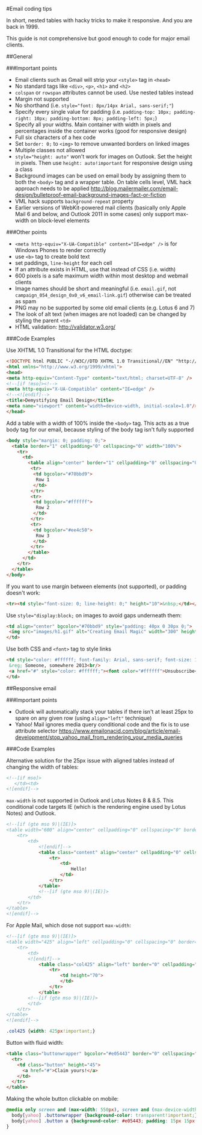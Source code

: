 #Email coding tips

In short, nested tables with hacky tricks to make it responsive. And you are back in 1999.

This guide is not comprehensive but good enough to code for major email clients.


##General

###Important points
- Email clients such as Gmail will strip your `<style>` tag in `<head>`
- No standard tags like `<div>`, `<p>`, `<h1>` and `<h2>`
- `colspan` or `rowspan` attributes cannot be used. Use nested tables instead
- Margin not supported
- No shorthand (i.e. `style="font: 8px/14px Arial, sans-serif;"`)
- Specify every single value for padding (i.e. `padding-top: 10px; padding-right: 10px; padding-bottom: 8px; padding-left: 5px;`)
- Specify all your widths. Main container with width in pixels and percentages inside the container works (good for responsive design)
- Full six characters of a hex code
- Set `border: 0;` to `<img>` to remove unwanted borders on linked images
- Multiple classes not allowed
- `style="height: auto"` won't work for images on Outlook. Set the height in pixels. Then use `height: auto!important` for responsive design using a class
- Background images can be used on email body by assigning them to both the `<body>` tag and a wrapper table. On table cells level, VML hack approach needs to be applied http://blog.mailermailer.com/email-design/bulletproof-email-background-images-fact-or-fiction
- VML hack supports `background-repeat` property
- Earlier versions of WebKit-powered mail clients (basically only Apple Mail 6 and below, and Outlook 2011 in some cases) only support max-width on block-level elements


###Other points
- `<meta http-equiv="X-UA-Compatible" content="IE=edge" />` is for Windows Phones to render correctly
- use `<b>` tag to create bold text
- set paddings, `line-height` for each cell
- If an attribute exists in HTML, use that instead of CSS (i.e. width)
- 600 pixels is a safe maximum width within most desktop and webmail clients
- Image names should be short and meaningful (i.e. `email.gif`, not `campaign_054_design_0x0_v6_email-link.gif`) otherwise can be treated as spam
- PNG may no be supported by some old email clients (e.g. Lotus 6 and 7)
- The look of alt text (when images are not loaded) can be changed by styling the parent `<td>`
- HTML validation: http://validator.w3.org/


###Code Examples

Use XHTML 1.0 Transitional for the HTML doctype:
```html
<!DOCTYPE html PUBLIC "-//W3C//DTD XHTML 1.0 Transitional//EN" "http://www.w3.org/TR/xhtml1/DTD/xhtml1-transitional.dtd">
<html xmlns="http://www.w3.org/1999/xhtml">
<head>
<meta http-equiv="Content-Type" content="text/html; charset=UTF-8" />
<!--[if !mso]><!-->
<meta http-equiv="X-UA-Compatible" content="IE=edge" />
<!--<![endif]-->
<title>Demystifying Email Design</title>
<meta name="viewport" content="width=device-width, initial-scale=1.0"/>
</head>
```


Add a table with a width of 100% inside the `<body>` tag. This acts as a true body tag for our email, because styling of the body tag isn't fully supported
```html
<body style="margin: 0; padding: 0;">
  <table border="1" cellpadding="0" cellspacing="0" width="100%">
    <tr>
      <td>
        <table align="center" border="1" cellpadding="0" cellspacing="0" width="600" style="border-collapse: collapse; -webkit-text-size-adjust: 100%; -ms-text-size-adjust: 100%;">
         <tr>
          <td bgcolor="#70bbd9">
           Row 1
          </td>
         </tr>
         <tr>
          <td bgcolor="#ffffff">
           Row 2
          </td>
         </tr>
         <tr>
          <td bgcolor="#ee4c50">
           Row 3
          </td>
         </tr>
        </table>
      </td>
    </tr>
  </table>
</body>
```


If you want to use margin between elements (not supported), or padding doesn't work:
```html
<tr><td style="font-size: 0; line-height: 0;" height="10">&nbsp;</td></tr>
```


Use `style="display:block;` on images to avoid gaps underneath them:
```html
<td align="center" bgcolor="#70bbd9" style="padding: 40px 0 30px 0;">
 <img src="images/h1.gif" alt="Creating Email Magic" width="300" height="230" style="display: block;" />
</td>
```


Use both CSS and `<font>` tag to style links
```html
<td style="color: #ffffff; font-family: Arial, sans-serif; font-size: 14px;">
 &reg; Someone, somewhere 2013<br/>
 <a href="#" style="color: #ffffff;"><font color="#ffffff">Unsubscribe</font></a> to this newsletter instantly
</td>
```


##Responsive email

###Important points
- Outlook will automatically stack your tables if there isn't at least 25px to spare on any given row (using `align="left"` technique)
- Yahoo! Mail ignores media query conditional code and the fix is to use attribute selector https://www.emailonacid.com/blog/article/email-development/stop_yahoo_mail_from_rendering_your_media_queries


###Code Examples

Alternative solution for the 25px issue with aligned tables instead of changing the width of tables:
```html
<!--[if mso]>
   </td><td>
<![endif]-->
```


`max-width` is not supported in Outlook and Lotus Notes 8 & 8.5. This conditional code targets IE (which is the rendering engine used by Lotus Notes) and Outlook.
```html
<!--[if (gte mso 9)|(IE)]>
<table width="600" align="center" cellpadding="0" cellspacing="0" border="0">
    <tr>
        <td>
            <![endif]-->
            <table class="content" align="center" cellpadding="0" cellspacing="0" border="0">
                <tr>
                    <td>
                        Hello!
                    </td>
                </tr>
            </table>
            <!--[if (gte mso 9)|(IE)]>
        </td>
    </tr>
</table>
<![endif]-->
```


For Apple Mail, which dose not support `max-width`:
```html
<!--[if (gte mso 9)|(IE)]>
<table width="425" align="left" cellpadding="0" cellspacing="0" border="0">
    <tr>
        <td>
        <![endif]-->
            <table class="col425" align="left" border="0" cellpadding="0" cellspacing="0" style="width: 100%; max-width: 425px;">
                <tr>
                    <td height="70">
                    </td>
                </tr>
            </table>
        <!--[if (gte mso 9)|(IE)]>
        </td>
    </tr>
</table>
<![endif]-->
```
```css
.col425 {width: 425px!important;}
```


Button with fluid width:
```html
<table class="buttonwrapper" bgcolor="#e05443" border="0" cellspacing="0" cellpadding="0">
  <tr>
    <td class="button" height="45">
      <a href="#">Claim yours!</a>
    </td>
  </tr>
</table>
```


Making the whole button clickable on mobile:
```css
@media only screen and (max-width: 550px), screen and (max-device-width: 550px) {
  body[yahoo] .buttonwrapper {background-color: transparent!important;}
  body[yahoo] .button a {background-color: #e05443; padding: 15px 15px 13px!important; display: block!important;}
}
```
